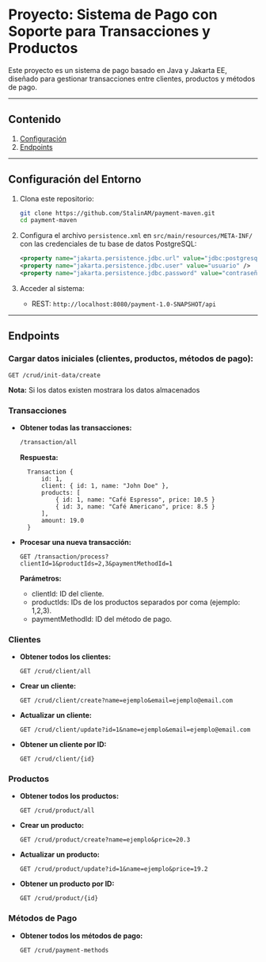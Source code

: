 # Proyecto: Sistema de Pago con Soporte para Transacciones y Productos

Este proyecto es un sistema de pago basado en Java y Jakarta EE, diseñado para gestionar transacciones entre clientes, productos y métodos de pago.

---

## **Contenido**

1. [Configuración](#1-configuración-del-entorno)
2. [Endpoints](#endpoints)

---

## **Configuración del Entorno**

1. Clona este repositorio:

   ```bash
   git clone https://github.com/StalinAM/payment-maven.git
   cd payment-maven
   ```

2. Configura el archivo `persistence.xml` en `src/main/resources/META-INF/` con las credenciales de tu base de datos PostgreSQL:

   ```xml
   <property name="jakarta.persistence.jdbc.url" value="jdbc:postgresql://localhost:5432/paymentdb" />
   <property name="jakarta.persistence.jdbc.user" value="usuario" />
   <property name="jakarta.persistence.jdbc.password" value="contraseña" />
   ```

3. Acceder al sistema:
   - REST: `http://localhost:8080/payment-1.0-SNAPSHOT/api`

---

## **Endpoints**

### **Cargar datos iniciales (clientes, productos, métodos de pago):**

```http
GET /crud/init-data/create
```

**Nota:** Si los datos existen mostrara los datos almacenados

### **Transacciones**

- **Obtener todas las transacciones:**

  ```html
  /transaction/all
  ```

  **Respuesta:**

  ```
    Transaction {
        id: 1,
        client: { id: 1, name: "John Doe" },
        products: [
            { id: 1, name: "Café Espresso", price: 10.5 }
            { id: 3, name: "Café Americano", price: 8.5 }
        ],
        amount: 19.0
    }
  ```

- **Procesar una nueva transacción:**

  ```http
  GET /transaction/process?clientId=1&productIds=2,3&paymentMethodId=1
  ```

  **Parámetros:**

  - clientId: ID del cliente.
  - productIds: IDs de los productos separados por coma (ejemplo: 1,2,3).
  - paymentMethodId: ID del método de pago.

### **Clientes**

- **Obtener todos los clientes:**

  ```http
  GET /crud/client/all
  ```

- **Crear un cliente:**

  ```http
  GET /crud/client/create?name=ejemplo&email=ejemplo@email.com
  ```

- **Actualizar un cliente:**

  ```http
  GET /crud/client/update?id=1&name=ejemplo&email=ejemplo@email.com
  ```

- **Obtener un cliente por ID:**
  ```http
  GET /crud/client/{id}
  ```

### **Productos**

- **Obtener todos los productos:**

  ```http
  GET /crud/product/all
  ```

- **Crear un producto:**

  ```http
  GET /crud/product/create?name=ejemplo&price=20.3
  ```

- **Actualizar un producto:**

  ```http
  GET /crud/product/update?id=1&name=ejemplo&price=19.2
  ```

- **Obtener un producto por ID:**
  ```http
  GET /crud/product/{id}
  ```

### **Métodos de Pago**

- **Obtener todos los métodos de pago:**
  ```http
  GET /crud/payment-methods
  ```
